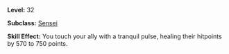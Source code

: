 <!-- TITLE: Skill: Tranquil Touch -->

**Level:** 32

**Subclass:** [Sensei](sensei)

**Skill Effect:** You touch your ally with a tranquil pulse, healing their hitpoints by 570 to 750 points.